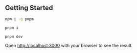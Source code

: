 ## Getting Started

```bash
npm i -g pnpm

pnpm i

pnpm dev

```

Open [http://localhost:3000](http://localhost:3000) with your browser to see the result.
